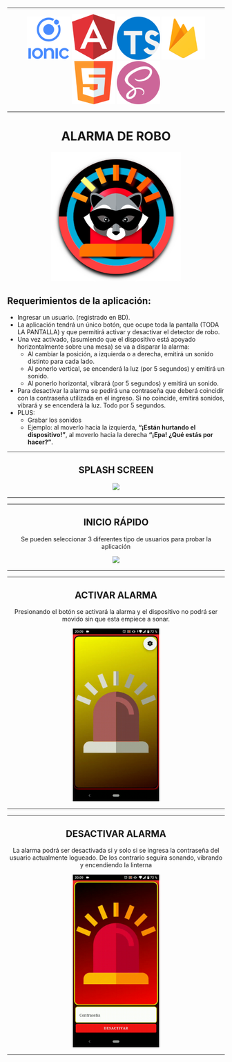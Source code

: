 <hr>
<p align="center">
<img width=100 src="https://github.com/EmmaVZ89/Alarma-de-Robo-PPS/blob/main/readme/ionic.png"/>
<img width=100 src="https://github.com/EmmaVZ89/Alarma-de-Robo-PPS/blob/main/readme/angular.png"/>
<img width=100 src="https://github.com/EmmaVZ89/Alarma-de-Robo-PPS/blob/main/readme/ts.png"/>
<img width=100 src="https://github.com/EmmaVZ89/Alarma-de-Robo-PPS/blob/main/readme/firebase.png"/>
<img width=100 src="https://github.com/EmmaVZ89/Alarma-de-Robo-PPS/blob/main/readme/html.png"/>
<img width=100 src="https://github.com/EmmaVZ89/Alarma-de-Robo-PPS/blob/main/readme/sass.png"/>
</p>
<hr>


<h1 align="center">ALARMA DE ROBO</h1>
<p align="center">
   <img width=300 src="https://github.com/EmmaVZ89/Alarma-de-Robo-PPS/blob/main/readme/logo.png">
 </p>
 <h2>Requerimientos de la aplicación:</h2>
  <ul>
    <li>Ingresar un usuario. (registrado en BD).</li>
    <li>La aplicación tendrá un único botón, que ocupe toda la pantalla (TODA LA PANTALLA) y que permitirá activar y desactivar el detector de robo.</li>
    <li>Una vez activado, (asumiendo que el dispositivo está apoyado horizontalmente sobre una mesa) se va a disparar la alarma: 
      <ul>
        <li>Al cambiar la posición, a izquierda o a derecha, emitirá un sonido distinto para cada lado.</li>
        <li>Al ponerlo vertical, se encenderá la luz (por 5 segundos) y emitirá un sonido.</li>
        <li>Al ponerlo horizontal, vibrará (por 5 segundos) y emitirá un sonido.</li>
      </ul>
    </li>
    <li>Para desactivar la alarma se pedirá una contraseña que deberá coincidir con la contraseña utilizada en el ingreso. Si no coincide, emitirá sonidos, vibrará y se encenderá la luz. Todo por 5 segundos.</li>
    <li>PLUS: 
      <ul>
        <li>Grabar los sonidos</li>
        <li>Ejemplo: al moverlo hacia la izquierda, <b>“¡Están hurtando el dispositivo!”</b>, al moverlo hacia la derecha <b>“¡Epa! ¿Qué estás por hacer?”</b>.</li>
      </ul>
    </li>
  </ul>
 
 <hr>
 <h2 align="center">SPLASH SCREEN</h2>
 <p align="center">
   <img width=200 src="https://github.com/EmmaVZ89/Alarma-de-Robo-PPS/blob/main/readme/1-splash.gif">
 </p>
 <hr>
 
  <hr>
 <h2 align="center">INICIO RÁPIDO</h2>
 <p align="center">Se pueden seleccionar 3 diferentes tipo de usuarios para probar la aplicación</p>
 <p align="center">
   <img width=200 src="https://github.com/EmmaVZ89/Alarma-de-Robo-PPS/blob/main/readme/2-inicio.gif">
 </p>
 <hr>
 
 <hr>
 <h2 align="center">ACTIVAR ALARMA</h2>
 <p align="center">Presionando el botón se activará la alarma y el dispositivo no podrá ser movido sin que esta empiece a sonar.</p>
 <p align="center">
   <img width=200 src="https://github.com/EmmaVZ89/Alarma-de-Robo-PPS/blob/main/readme/3-activar.gif">
 </p>
 <hr>
 
 <hr>
 <h2 align="center">DESACTIVAR ALARMA</h2>
 <p align="center">La alarma podrá ser desactivada si y solo si se ingresa la contraseña del usuario actualmente logueado. De los contrario seguira sonando, vibrando y encendiendo la linterna</p>
 <p align="center">
   <img width=200 src="https://github.com/EmmaVZ89/Alarma-de-Robo-PPS/blob/main/readme/4-desactivar.gif">
 </p>
 <hr>
 
